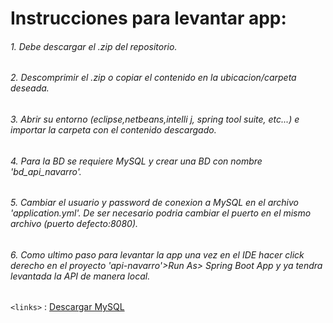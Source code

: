 # Instrucciones para levantar app:

###### 1. Debe descargar el .zip del repositorio.
###### 2. Descomprimir el .zip o copiar el contenido en la ubicacion/carpeta deseada.
###### 3. Abrir su entorno (eclipse,netbeans,intelli j, spring tool suite, etc...) e importar la carpeta con el contenido descargado.
###### 4. Para la BD se requiere MySQL y crear una BD con nombre 'bd_api_navarro'.
###### 5. Cambiar el usuario y password de conexion a MySQL en el archivo 'application.yml'. De ser necesario podria cambiar el puerto en el mismo archivo (puerto defecto:8080).
###### 6. Como ultimo paso para levantar la app una vez en el IDE hacer click derecho en el proyecto 'api-navarro'>Run As> Spring Boot App  y ya tendra levantada la API de manera local.

`<links>` : [Descargar MySQL](https://dev.mysql.com/downloads/)
